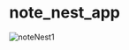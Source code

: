 # note_nest_app
![noteNest1](https://github.com/user-attachments/assets/fd44d00c-016f-4423-84e9-3235155ecb49)
